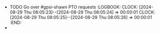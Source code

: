 - TODO Go over #gpsi-shawn PTO requests
  :LOGBOOK:
  CLOCK: [2024-08-29 Thu 08:05:23]--[2024-08-29 Thu 08:05:24] =>  00:00:01
  CLOCK: [2024-08-29 Thu 08:05:25]--[2024-08-29 Thu 08:05:26] =>  00:00:01
  :END:
-